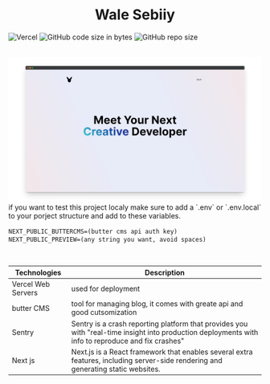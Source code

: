 <h1 align="center"> 
Wale Sebiiy
</h1>

![Vercel](https://vercelbadge.vercel.app/api/nyuuke/personal-protfolio?style=for-the-badge)
![GitHub code size in bytes](https://img.shields.io/github/languages/code-size/nyuuke/personal-protfolio?style=for-the-badge)
![GitHub repo size](https://img.shields.io/github/repo-size/nyuuke/personal-protfolio?style=for-the-badge)

<br/>
<img src='./markdown/screen.png'>

<br/>
if you want to test this project localy make sure to add a `.env` or `.env.local` to your porject structure and add to these variables.

```env
NEXT_PUBLIC_BUTTERCMS=(butter cms api auth key)
NEXT_PUBLIC_PREVIEW=(any string you want, avoid spaces)
```

<br/>

| Technologies       | Description                                                                                                                                        |
| ------------------ | -------------------------------------------------------------------------------------------------------------------------------------------------- |
| Vercel Web Servers | used for deployment                                                                                                                                |
| butter CMS         | tool for managing blog, it comes with greate api and good cutsomization                                                                            |
| Sentry             | Sentry is a crash reporting platform that provides you with "real-time insight into production deployments with info to reproduce and fix crashes" |
| Next js            | Next.js is a React framework that enables several extra features, including server-side rendering and generating static websites.                  |
